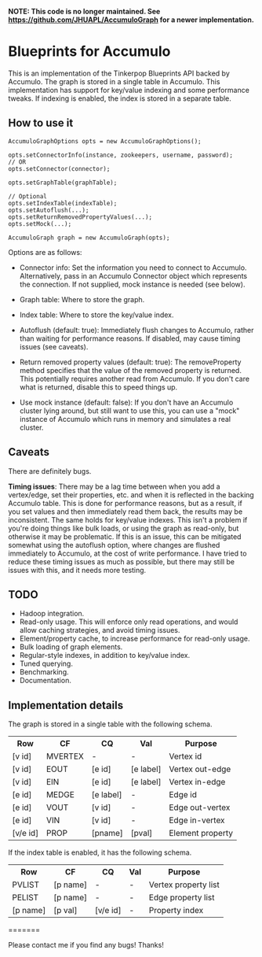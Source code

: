 **NOTE: This code is no longer maintained.
See https://github.com/JHUAPL/AccumuloGraph for a
newer implementation.**

Blueprints for Accumulo
=======================

This is an implementation of the Tinkerpop Blueprints API backed by
Accumulo.  The graph is stored in a single table in Accumulo.  This
implementation has support for key/value indexing and some performance
tweaks.  If indexing is enabled, the index is stored in a separate
table.


How to use it
-------------

    AccumuloGraphOptions opts = new AccumuloGraphOptions();
    
    opts.setConnectorInfo(instance, zookeepers, username, password);
    // OR
    opts.setConnector(connector);

    opts.setGraphTable(graphTable);
    
    // Optional
    opts.setIndexTable(indexTable);
    opts.setAutoflush(...);
    opts.setReturnRemovedPropertyValues(...);
    opts.setMock(...);
    
    AccumuloGraph graph = new AccumuloGraph(opts);

Options are as follows:

* Connector info: Set the information you need to connect to Accumulo.
  Alternatively, pass in an Accumulo Connector object which represents
  the connection.  If not supplied, mock instance is needed (see
  below).

* Graph table: Where to store the graph.

* Index table: Where to store the key/value index.

* Autoflush (default: true): Immediately flush changes to
  Accumulo, rather than waiting for performance reasons.  If
  disabled, may cause timing issues (see caveats).

* Return removed property values (default: true): The
  removeProperty method specifies that the value of the removed
  property is returned.  This potentially requires another read from
  Accumulo.  If you don't care what is returned, disable this
  to speed things up.

* Use mock instance (default: false): If you don't have an
  Accumulo cluster lying around, but still want to use this, you can
  use a "mock" instance of Accumulo which runs in memory and simulates a
  real cluster.


Caveats
-------

There are definitely bugs.

<strong>Timing issues</strong>: There may be a lag time between when
you add a vertex/edge, set their properties, etc. and when it is
reflected in the backing Accumulo table.  This is done for performance
reasons, but as a result, if you set values and then immediately read
them back, the results may be inconsistent.  The same holds for
key/value indexes.  This isn't a problem if you're doing things like
bulk loads, or using the graph as read-only, but otherwise it may be
problematic.  If this is an issue, this can be mitigated somewhat
using the autoflush option, where changes are flushed immediately to
Accumulo, at the cost of write performance.  I have tried to reduce
these timing issues as much as possible, but there may still be issues
with this, and it needs more testing.


TODO
----

* Hadoop integration.
* Read-only usage.  This will enforce only read operations, and would
  allow caching strategies, and avoid timing issues.
* Element/property cache, to increase performance for read-only usage.
* Bulk loading of graph elements.
* Regular-style indexes, in addition to key/value index.
* Tuned querying.
* Benchmarking.
* Documentation.


Implementation details
----------------------

The graph is stored in a single table with the following schema.

<table>
<tr><th>Row</th>        <th>CF</th>         <th>CQ</th>         <th>Val</th>        <th>Purpose</th></tr>
<tr><td>[v id]</td>     <td>MVERTEX</td>    <td>-</td>          <td>-</td>          <td>Vertex id</td></tr>
<tr><td>[v id]</td>     <td>EOUT</td>       <td>[e id]</td>     <td>[e label]</td>  <td>Vertex out-edge</td></tr>
<tr><td>[v id]</td>     <td>EIN</td>        <td>[e id]</td>     <td>[e label]</td>  <td>Vertex in-edge</td></tr>
<tr><td>[e id]</td>     <td>MEDGE</td>      <td>[e label]</td>  <td>-</td>          <td>Edge id</td></tr>
<tr><td>[e id]</td>     <td>VOUT</td>       <td>[v id]</td>     <td>-</td>          <td>Edge out-vertex</td></tr>
<tr><td>[e id]</td>     <td>VIN</td>        <td>[v id]</td>     <td>-</td>          <td>Edge in-vertex</td></tr>
<tr><td>[v/e id]</td>   <td>PROP</td>       <td>[pname]</td>    <td>[pval]</td>     <td>Element property</td></tr>
</table>

If the index table is enabled, it has the following schema.

<table>
<tr><th>Row</th>        <th>CF</th>         <th>CQ</th>         <th>Val</th>    <th>Purpose</th></tr>
<tr><td>PVLIST</td>     <td>[p name]</td>   <td>-</td>          <td>-</td>      <td>Vertex property list</td></tr>
<tr><td>PELIST</td>     <td>[p name]</td>   <td>-</td>          <td>-</td>      <td>Edge property list</td></tr>
<tr><td>[p name]</td>   <td>[p val]</td>    <td>[v/e id]</td>   <td>-</td>      <td>Property index</td></tr>
</table>


=======

Please contact me if you find any bugs!  Thanks!

